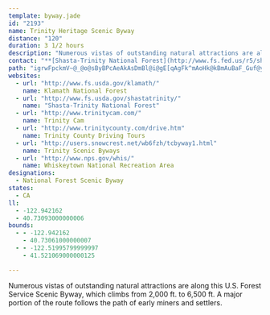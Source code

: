 ```yaml
---
template: byway.jade
id: "2193"
name: Trinity Heritage Scenic Byway
distance: "120"
duration: 3 1/2 hours
description: "Numerous vistas of outstanding natural attractions are along this National Forest Scenic Byway, which climbs from 2,000 ft. to 6,500 ft.  A major portion of the route follows the path of early miners and settlers."
contact: "**[Shasta-Trinity National Forest](http://www.fs.fed.us/r5/shastatrinity/)**  \r\n530-226-2500\r\n<br />\r\n\r\n**[Shasta Lake Visitor Center](http://www.fs.fed.us/r5/shastatrinity/recreation/nra/visitor-center.shtml)**  \r\n530-226-2500"
path: "igrwFpckmV~@_@o@sByBPcAeAkAsDmBl@i@gE[qAgFk^mAoHk@kBmAuBaF_Guf@yh@gDiBwHsByDq@{GaCoGsEgCeCsBgC}AeCiA{BiFoMcC_DmBmEyAmAcE_@yAw@iBgEmDmDS_@Cm@H_@Xk@tAgAb@s@fAsCf@k@f@YxB]x@{@b@sA^yA|HoXTmAb@sDViFzAmJReCNmMP}B|@eHdDq\\EsAUsAoAgBaBcA_BUwL]sQRe`@vAaEx@qQxHiCl@}CZiHvA_IzDmBf@yg@pJyELqFDgUeAcASaHeCaBAsB^{KzCsBXqE^{@?wCy@s@@k@TqB|AeATaHk@}@_@w@_AYm@mBsHEkAXgAReB?oBa@cAk@o@mC}Ay@MiAPaHzAcDvAoAL{DF}IrCaLj@g@G{@kAOs@E_AXmCCkBu@{@c@QcAPuBhBmAj@c@FgIBoARaGjD{@RwGRcACiCgA}@Gu@R_@Xi@~@iAxCm@dA_@R}L`A{AXa@XkDjFe@d@}@Tu@Ao@_@_@e@]eAq@iE]s@_@_@e@WmAE}BPk@Ks@Yo@}@wBqHu@kBu@s@cAS_Nk@yB?i@Pg@f@e@pAqBfIc@|@m@VoAa@UWOg@IcAbBiLd@qAvB}DZeBKsBsBgO{@cCkDeGOg@gIyEwBmBcJoL}A}By@sBo@oCyO_kAYcAo@aB{Oq^iA_D_@o@yAY}@Fo@^sA`ByEvBsAr@}@`A[r@_@vAwBxJoA`F]t@_CpEwJvPs@x@}IpFs@ZiAPmAKiG_EeAe@m@gAImA?k@Dk@Ry@zKsTZe@bAkCR_AF{@C{S@uPMaBm@mBg@mD?_CHkAn@{A~CsDnKmJlEkEr@aAb@wA@gBOuAiCmGsAgCCw@LmARg@hEsHXcA?_AYu@iA_AsBy@g@_@a@s@I_ADy@Xk@bDsC\\iADqAy@aHiAaCuA_BmB}@iASgYq@cAy@Yu@{AuKIwBxCuQXiGC}@UcA_@w@}@{@{N_Fc@]e@u@i@kBMmBQeAYy@_AgAs@MiA?yEb@iAOy@y@uDkFeCiCaHqA_Da@mACoA^mBrAiCxAw@Bk@QiAsAOy@Iy@b@{TKuAWeAk@y@y@_@eK?u@c@m@iBEk@NmAn@_AZWf@MjJmAhAkA`B{BzA_CNk@JeBKuAqEuOsA}B_@Sy@SqFk@yFuCiIg@wTo@eH}A_A@q@XeGdDiAWqFyFiA{AUqAe@oGSmAiAgA}FiCm@u@uCyFsA_AoLSmJp@_AQqGaFoAQc@?cAX}E`CsADu@[o@i@gDqFyEqGgC_ByCu@mGyBsB_As@q@U{@CeAn@iKE}A_@y@_@k@qCcAsJqBs@Ji@LyCfBqIdG_Bd@}AIe@YyAuAgDyEs@qA_@{AEk@NeC|EeURqBDmBOoE]qAkAuCyAmBaJeEw@q@_@{@iAmEu@_BmAmAuBq@aFaAy@?wIn@oAO}@i@y@}@kLaPc@e@_CaBa_@{NqEwAoGUuDB_BGyBa@gA_@_BeAeBqBaIoK}D_GcBuCo@mAiBaF{Oye@g@eA_CmDcBsBoKaLoCsBiAe@{EuAoBQ{ISyCi@gA_@kBcAkEiDa@i@oa@q_@sBkC_LcPuSwRmWmSmCaCaAuAeF_NmBoC_Ay@m@]eCm@aD?eUlEuC^{B?iCYaEqBkBgBeJsKwD{CmKuFmCmBoBuBqBuCiBeEe@{AwFo[qGs_@k@mCi@gAo@eAu@s@{BkA_AYkBGgALoM`FcAFsAa@e@s@s@_BoEcSo@uB}A}CcBoAiEq@cBCaCNoEhA_NhAq[n@mF[mFZgHcBqCkAeA_A[_AyCiMmBeE}A{ByAmGYy@{@sA{EaFiCqJOUkEeAcGy@a@@g@RiF|FmAd@o@@u@SuGmDu@M}Ei@sDU{JUeIg@_BVaGtDeBj@qKZiACaHqDi@GcCR_BfAiEfFqBxCyBfEc@p@mE`CyCbAeAl@sAxAyCzEaB`AiCj@sADkFSqATi@b@c@t@cCjFcAfBe@d@cAd@iBLyG?uIS}HmA{Jk@wC_@s@Yq@m@}@sAqGuHyB_AcB?_TxBsARs@Z_BlAcF~IoA`BkBxAiDp@eCEmUyA{C@cHj@mFMic@mDwEMyADiDt@mFxCgElEoBrAyAj@_PnBaEx@sHvCiGzCgA^uAPsBCuImBcDa@qFJml@zBuFDkCMgCS}EcA}FuBeOgGyCcAmEU}@@uAV{Cz@_Bv@yBxAqJ|Ho@\\}@XoBRmB?_Ca@gAe@mJgG_ASaKy@}A]{@[gd@q]sCkA{GqBuBG}ERuHvAoAD{@IgCa@mBeAcByAcJoN}BmEmIwVmB_FgE}IoO}k@cDkJgFkL[gAy@uDs@kHi@uDoAyDyBgDyB_BuIgCiEwBoPwMcDyBgCy@iCa@iBIaFXgJlAyBAcAKiAYaMiGqAWwO_@eGs@mEw@uC?_O^_BMiBm@}B_B_I{J{@q@mAa@aCk@uEq@{\\oEwFyAyEkBgG}DiQgQsCyB_NmEsHoC{EkCaCaDaD_ImB{CoDqBaHaCqIwB}Du@wG}@ea@aD}Fs@mFY}A@kNxAsDEgCg@wJmCqAEkBRsBj@yMxHeErBmCl@sCLsf@{@mEYgDeA}ImEiA_@{Ck@sIa@mBLaAl@w@dAi@lASbAG`BJrGElAiB`GSlBBxGa@zDmLnWe@hEw@bD{@zAC\\Jt@GxBc@vBUbCcBlD_@xA{@~A{@v@sCx@U`@CVn@tBAb@KXM@_@MUqAYIoDq@kB^yBrBo@^o@~Di@l@cBlBoBXi@QaCuBa@y@TqATSl@DTSBSS_AgBkDUWqFu@W^D`@Z|@Ed@UZmFaCiAEwDlB}IzD}BjDkKbXmC`AsC\\iB@iBm@gBaA_AqAoAgAs@O_@\\Cr@Bl@HVhGtKvArCRr@Cf@_@v@_AdAM`@KdA?v@PnEuAxE}@`GFd@bAdCJfEhB|EEd@_ApBSdAu@hAMb@c@|FA|@TfDU~AH~BId@o@nAuBjD_GtCaOfFW\\E`@IjCOl@[RmBXgBxAoDvDOHuADSHw@xAk@ZmDLcEoBi@EO?e@`@q@VaBdA}Bm@SD[L}CfCgC^}KlF}Dp@_AfAs@fCs@~@{DdBiDfA{CLcLgBiBLiAj@a@j@q@rAaC`Mi@`Bm@`AaIjI{@jAy@|Ay@vCgG|Ys@bCmHnPuJb]sF~LcA|AcA|@cAp@yGfDqBr@aBRgBD_HSaB^cBlAmDlFiBxBoAlAoAl@iOjEyARqJLsAl@y@|@k@lAi@dCIrADrAb@xBbB|Ez@vC^~BNfAf@rJz@|Fl@rBrBvD`KtKdA~@hAr@nAVrCKdIwArAe@hDgBvEoCdA}Ap@sBLaCEmHDkA\\uAT_@l@e@bAQn@Jd@Xb@p@Ph@LhACx@oBhQs@rCiA`C}FrJcFlLgB|BsF~E_AxAaA~CWrB]`Fu@nEaHlSkNdc@_AxBcCzDoMtNwAxBkAlCqKbZw@tC[xC_@\\wBsOk@gHmBoMKaBCsGH{GCmBUwB_BiNq@aDoBgGe@cAw@{@uCsBaGmC{By@{DwBsB{@qIcBkLmA_BGmB@uAV_MnDaJnDwDlAqBf@{AJkBQcBg@iKk@yBa@cDOeASy@e@qD{CeBy@mFaBcAOyBDwI|@mAf@sEpDy@f@_Cr@k@DwBCiHyA_BSyVyAiBa@{AgDiHwZiAuFc@kAsA_BuBkAkLsIwDaEWg@Mm@DqANm@d@k@nIsClEsBt@s@n@gAbByDtA_Eb@mBLmACeAUmCoHuTaBoE}CyG{FiKsFsImAmCy@_Eo@uBiAqBcBgByDyBcFmBqAYsHs@sCy@cFyBwG_BsAe@}FsE}EqCoL_MyFaT_Mwb@aKm_@sDuIsCkJ{CqIeP}Z_CmCaFgH_A}@iEuB_@e@aDuKyBkF}Umb@gKiSuCgGwPs_@_A_B{IuK_ByBkJ}NoA_CaBaH_EoMoEsT[aCQoE?wK~@oIXeE_@oMCgDHwLEeBOmA]}As@oAoFaFmDwCiEmBmDeAsBeAaHgH_Ao@gDi@sAm@w@aAcBgF}@_Ay@]_BMqGFqVvAcC^mCl@uQlFcFtCuK~H_CdAmATiBHeHs@{@@_@HqBz@_HtFwDlAcCb@iBJ}ORsDR}JrAsBpAcClAu@rAw@zCa@d@i@FoBOqAZwGjDeAr@}@pAi@tA_@fC[dEY~@c@d@[FgBmAeA]w@Iq@D_@LYXaBdC[FyAGw@NeD~Cy@BmCeBuAi@gAOcDFk@KmBcCqEyEkAcAgCyAo@s@Yg@Kq@n@gFJ{CKyCBq@L_@\\Eb@Hx@Z~AlBnAhAfBrCtCfC~@lB|@dCRXNDXEtCqB^e@H_@?g@u@aD?c@Ts@b@[bC?h@QVSLe@ASKQOAmGXcAKc@Mg@g@oAsCcAiAqFiHyFsF}@e@sBe@aAB}Ad@yAr@]Z[x@cApE_@RYQJgLAy@i@{CgAsEsBoGqA_ICaDR_E?gBSqEa@cD}@gDy@wBqGiIqFsFiDaEoAwB_BoEq@yD[yJmA{NIwPQeF_@uC[_BqAmDyDoIs@eD_AgMg@_EyC}Ne@gDIkCB{G]sDk@{BsCmHqHoMaHaO}@kCq@iEwAwW_@kEUuAcAmDcGaNqAeCgCmDsLiN}CyCiKaH{CeAaIaBcC_AyAy@oCyBsAyAgCeBoBsBw@mAoHcOwAeD}AsCaAyCyAiJ]cAyCuFuJuTy@y@iC{AmAmAK_AE_COkCIaD?uGUq@YSyBk@qHmAsFs@sa@mH}@So@e@u@_CoM_i@_F_[{AoKk@{CuOqe@YyBe@iFOq@c@_A_@e@o@Y}Ca@ca@DuNsOQk@mBeOx@W"
websites: 
  - url: "http://www.fs.usda.gov/klamath/"
    name: Klamath National Forest
  - url: "http://www.fs.usda.gov/shastatrinity/"
    name: "Shasta-Trinity National Forest"
  - url: "http://www.trinitycam.com/"
    name: Trinity Cam
  - url: "http://www.trinitycounty.com/drive.htm"
    name: Trinity County Driving Tours
  - url: "http://users.snowcrest.net/wb6fzh/tcbyway1.html"
    name: Trinity Scenic Byways
  - url: "http://www.nps.gov/whis/"
    name: Whiskeytown National Recreation Area
designations: 
  - National Forest Scenic Byway
states: 
  - CA
ll: 
  - -122.942162
  - 40.73093000000006
bounds: 
  - - -122.942162
    - 40.73061000000007
  - - -122.51995799999997
    - 41.521069000000125

---
```


<p>Numerous vistas of outstanding natural attractions are along this U.S. Forest Service Scenic Byway, which climbs from 2,000 ft. to 6,500 ft.  A major portion of the route follows the path of early miners and settlers.</p>